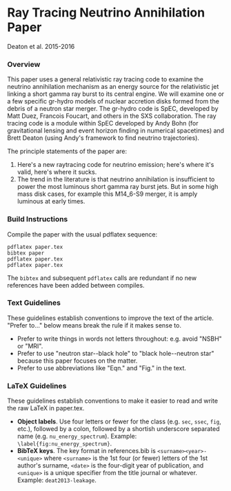 # Ray Tracing Neutrino Annihilation Paper
Deaton et al. 2015-2016

### Overview
This paper uses a general relativistic ray tracing code to examine the neutrino
annihilation mechanism as an energy source for the relativistic jet linking
a short gamma ray burst to its central engine. We will examine one or a few
specific gr-hydro models of nuclear accretion disks formed from the debris of a
neutron star merger. The gr-hydro code is SpEC, developed by Matt Duez, Francois
Foucart, and others in the SXS collaboration. The ray tracing code is a module
within SpEC developed by Andy Bohn (for gravitational lensing and event horizon
finding in numerical spacetimes) and Brett Deaton (using Andy's framework
to find neutrino trajectories).

The principle statements of the paper are:

1. Here's a new raytracing code for neutrino emission; here's where it's valid,
   here's where it sucks.
2. The trend in the literature is that neutrino annihilation is insufficient to
   power the most luminous short gamma ray burst jets. But in some high mass disk
   cases, for example this M14_6-S9 merger, it is amply luminous at early times.

### Build Instructions
Compile the paper with the usual pdflatex sequence:
```
pdflatex paper.tex
bibtex paper
pdflatex paper.tex
pdflatex paper.tex
```
The `bibtex` and subsequent `pdflatex` calls are redundant if no new references
have been added between compiles.

### Text Guidelines
These guidelines establish conventions to improve the text of the article.
"Prefer to..." below means break the rule if it makes sense to.

* Prefer to write things in words not letters throughout: e.g. avoid "NSBH" or
  "MRI".
* Prefer to use "neutron star--black hole" to "black hole--neutron star"
  because this paper focuses on the matter.
* Prefer to use abbreviations like "Eqn." and "Fig." in the text.

### LaTeX Guidelines
These guidelines establish conventions to make it easier to read and write
the raw LaTeX in paper.tex.

* __Object labels__.
  Use four letters or fewer for the class (e.g. `sec`, `ssec`, `fig`, etc.),
  followed by a colon,
  followed by a shortish underscore separated name (e.g. `nu_energy_spectrum`).
  Example: `\label{fig:nu_energy_spectrum}`.
* __BibTeX keys__.
  The key format in references.bib is `<surname><year>-<unique>` where
  `<surname>` is the 1st four (or fewer) letters of the 1st author's surname,
  `<date>` is the four-digit year of publication, and
  `<unique>` is a unique specifier from the title journal or whatever.
  Example: `deat2013-leakage`.
